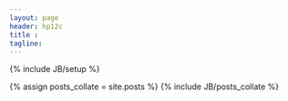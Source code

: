 ```yaml
---
layout: page
header: hp12c
title : 
tagline: 
---
```

{% include JB/setup %}

<div>
{% assign posts_collate = site.posts %}
{% include JB/posts_collate %}
</div>
